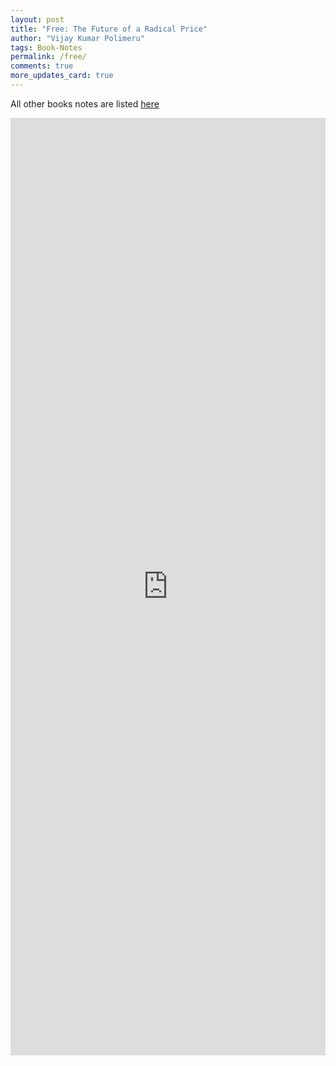 ```yaml
---
layout: post
title: "Free: The Future of a Radical Price"
author: "Vijay Kumar Polimeru"
tags: Book-Notes
permalink: /free/
comments: true
more_updates_card: true
---
```


All other books notes are listed [here](/all-book-notes-google-play/)

<iframe src="https://docs.google.com/document/d/e/2PACX-1vQiumV7ods0uSAjrYgxNJ1UKFSS3D7-QSpDMDodGS6hSGx38sR2cqHkBhaO2evD4Rksg14vXmzEL_54/pub?embedded=true"  frameborder="0" width="100%" height="1500" ></iframe>
